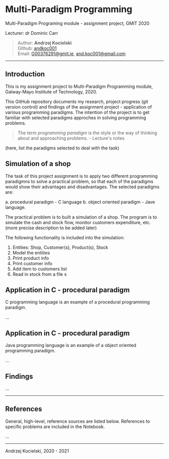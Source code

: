 # Multi-Paradigm Programming

Multi-Paradigm Programing module - assignment project, GMIT 2020

Lecturer: dr Dominic Carr

>Author: **Andrzej Kocielski**  
>Github: [andkoc001](https://github.com/andkoc001/)  
>Email: G00376291@gmit.ie, and.koc001@gmail.com

___

## Introduction

This is my assignment project to Multi-Paradigm Programming module, Galway-Mayo Institute of Technology, 2020.

This GitHub repository documents my research, project progress (git version control) and findings of the assignment project - application of various programming paradigms. The intention of the project is to get familiar with selected paradigms approches in solving programming problems.

> The term _programming paradigm_ is the style or the way of thinking about and approaching problems. - Lecture's notes

(here, list the paradigms selected to deal with the task)

## Simulation of a shop

The task of this project assignment is to apply two different programming paradigmns to solve a practical problem, so that each of the paradigms would show their advantages and disadvantages. The selected paradigms are: 

a. procedural paradigm - C language
b. object oriented paradigm - Jave language.

The practical problem is to  built a simulation of a shop. The program is to simulate the cash and stock flow, monitor customers expenditure, etc. (more precise description to be added later)

The following functionality is included into the simulation:

1. Entities: Shop, Customer(s), Product(s), Stock
2. Model the entities
3. Print product info
4. Print customer info
5. Add item to customers list
6. Read in stock from a file
s

## Application in C - procedural paradigm

C programming language is an example of a procedural programming paradigm.

...


## Application in C - procedural paradigm

Java programming language is an example of a object oriented programming paradigm.

...


## Findings

...


___
## References

General, high-level, reference sources are listed below. References to specific problems are included in the Notebook.

...
___
Andrzej Kocielski, 2020 - 2021
